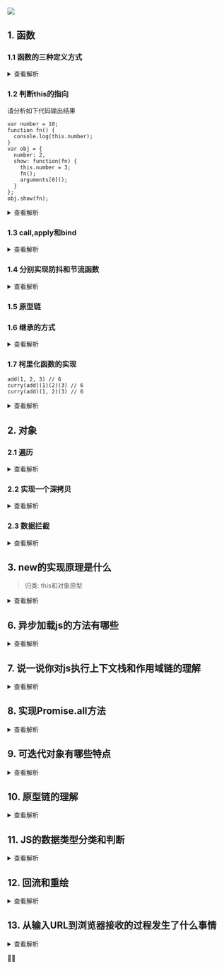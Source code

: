 # ![](https://static001.geekbang.org/resource/image/6a/9b/6aec0a09381a2f74014ec604ef99c19b.png)

## 1. 函数

### 1.1 函数的三种定义方式

<details>
<summary>查看解析</summary>
1.函数声明

```
function foo() {}
function () {}
() => {}
```

2.函数字面量

```
var foo = function() {}
```

3.构造函数

```
const add = new Function('a', 'b', 'return a + b')
```

4.三种方法的比较

* 构造函数的方法不推荐，因为会导致解析两次代码
* 函数声明的方式有预解析，并且使其在执行任何代码前可用
* 如果是`var foo = function bar() { .. }`这种形式，bar的声明会消失

> js代码运行有两个阶段，编译和执行。对于像`var a = 2`这样的语句，会被分为两个部分，一个是`var a`，这个声明会被提升，还有一个是`a = 2`这个只有在运行到代码处才会被执行。对于函数直接量也是这样，函数名foo会被提升，但是foo的内容只有在运行时才会被赋予，但如果是函数声明式，它会比变量提升更早，并且允许我们再执行任何代码前都可以执行该函数

```
foo()
var foo = 2
foo = function() {
    console.log(1)
}
function foo() {
    console.log(2)
}
foo()

// 2
// 1
```
</details>

### 1.2 判断this的指向

请分析如下代码输出结果

```
var number = 10;
function fn() {
  console.log(this.number);
}
var obj = {
  number: 2,
  show: function(fn) {
    this.number = 3;
    fn();
    arguments[0]();
  }
};
obj.show(fn);
```

<details>
<summary>查看解析</summary>
js中this有四种绑定形式

* 默认绑定，浏览器环境中它被绑定在全局变量里。node环境中它被绑定为{}
* 隐式绑定

```
var foo = {
    a: 3,
    bar: function() {
        console.log(this.a)
    }
}
foo.bar()
```

* 显式绑定


```
var bar = function() {
    console.log(this.a)
}
var foo = {a: 3}
bar.call(foo)
```

* new 

当我们显式绑定的上下文是undefined或者null时，实际上应用的还是默认绑定。除此之外，还有箭头函数的特殊情况

在本例中，很显然第一个`fn()`是默认绑定，它不符合任何一种情况

</details>

### 1.3 call,apply和bind

<details>
<summary>查看解析</summary>
这三者都是在解决this指向时，可以硬绑定的函数。主要区别在于细节的逻辑不同

apply接受n个参数，第一个参数是上下文，第二个参数是函数使用的数组
call和apply类似，不过它的参数不是以数组的形式，而是散列传递。bind要和call比较，它可以接受多个参数，第一个也是上下文，第二个开始往后面可以是函数的部分参数，这里它的思路非常类似于函数的柯里化，比如我们可以`add.bind(1)(2) //3`

我们来想一下apply的发生过程

* 接受第一个参数作为上下文，如果没有则默认绑定至全部作用域
* 将第二个参数带入至函数本身
* 返回函数返回的结果

```
Function.prototype.apply = function(context, args) {
	var context = context || typeof window === "undefined" ? global : window
	context.func = this
	let result = context.func(...args)
	delete context.func
	return result
}
Function.prototype.call = function(context, ...args) {
	var context = context || typeof window === "undefined" ? global : window
	context.func = this
	let result = context.func(...args)
	delete context.func
	return result
}

var add = (a, b) => a + b

console.log(add.apply(null, [1, 2]))
console.log(add.call(null, 1, 2))

```

```
Function.prototype.bind = function(context, ...args) {
	let fn = this
	return (...restArgs) => fn.call(context, ...args, ...restArgs)
}
```

大概的call和apply可以写成上述形式，有两个需要注意的点

* 不可以直接this(...args)，因为我们需要隐式绑定this到context上
* 因为上述步骤，我们对context新增了一个属性，获取完数据后需要删除该属性

</details>

### 1.4 分别实现防抖和节流函数

<details>
<summary>查看解析</summary>

防抖和节流函数创建的初衷都是为了限制短时间内某个事件发生的频次，不一样的是处理逻辑。防抖函数要求，在一段时间内，该函数只能触发一次，一旦再次触发，则重新计时。而节流函数则是当再次触发的时候，触发无效

```
const debounce = (fn, delay) => {
	let timer = null
	return (...args) => {
		if (timer) {
			clearTimeout(timer)
			timer = null
		}
		timer = setTimeout(() => {
			fn.apply(null, args)
		}, timeout)
	}
}

const throttle = (fn, delay) => {
	let isRun = false
	return (...args) => {
		if (isRun) {
			console.log("isBusy...")
			return
		} else {
			iRun = true
			setTimeout(() => {
				fn.apply(null, args)
				isRun = false
			}, delay)
		}
	}
}
```

</details>

### 1.5 原型链

### 1.6 继承的方式

<details>
<summary>查看解析</summary>
</details>

### 1.7 柯里化函数的实现

```
add(1, 2, 3) // 6
curry(add)(1)(2)(3) // 6
curry(add)(1, 2)(3) // 6
```

<details>
<summary>查看解析</summary>
我们首先来看函数柯里化的概念，函数柯里化是指将接受多个参数的函数转化成接受单一参数的函数，并且返回接受余下参数并且返回结果的新函数的技术

```
add(1, 2, 3) // 6
curry(add)(1)(2)(3) // 6
curry(add)(1, 2)(3) // 6
```

具体实现如下

```
const curry = (fn, ...args) =>
	args.length < fn.length
		? (...newArgs) => curry(fn, ...args, ...newArgs)
		: fn(...args)
```

</details>

## 2. 对象

### 2.1 遍历

<details>
<summary>查看解析</summary>

| 方法 | 特性 |
| --- | --- |
| for..in | 遍历自身和继承的可枚举属性(不包含Symbol) |
| for..of |  |
| Object.keys | 遍历自身（不包括继承）所有可枚举属性（不包含symbol） |
| Object.getOwnPropertyNames | 遍历自身的所有可枚举和不可枚举的属性（不包括symbol） |
| Reflect.ownKeys | 遍历自身的所有可枚举和不可枚举的属性（包括symbol） |
| Reflect.enumerable | 返回一个Iterator对象，遍历自身和继承的所有可枚举属性(不包含symbol) |

* 只有Object.getOwnPropertySymbols和Reflect.ownKeys可以拿到symbol属性
* 只有Reflect.ownKeys可以拿到不可枚举的属性

</details>

### 2.2 实现一个深拷贝

<details>
<summary>查看解析</summary>

> 浅拷贝会将对象的每个属性依次进行复制，当对象的属性值是引用类型时，它拷贝的实际上是属性的引用
 
浅拷贝的实现可以用`slice,Object.assign,for...in,concat`来进行
 
> 深拷贝则会递归引用类型的数据，并且复制基本类型的属性值。深拷贝后的对象和原有对象属性表现完全一致，但是却是两个不同的个体，修改并不会互相影响

深拷贝的实现有几种方式

> 1.JSON.parse(JSON.stringfy(obj))

就是先将对象序列化然后再反序列化，但是这么做有几个限制

* 属性值是函数时，无法处理
* Date和RegExp类型的属性，无法处理
* 原型链上的属性，无法处理
* Symbol类型的属性，无法处理
* undefined无法处理
* 无法序列化自身引用的对象

> 2.实现一个deepClone函数

* 基本类型直接返回
* Date和RegExp类型，则返回对应类型
* 复杂数据类型，递归处理
* 考虑循环引用


```
const deepClone = obj => {
	if (Array.isArray(obj)) return [...obj]
	let newObj = {}
	for (let key in obj) {
		newObj[key] =
			typeof obj[key] === "object" ? deepClone(obj[key]) : obj[key]
	}
	return newObj
}
```

</details>

### 2.3 数据拦截

<details>
<summary>查看解析</summary>
1.Object.defineProperty
2.Proxy
</details>

## 3. new的实现原理是什么

> 归类: this和对象原型

<details>
<summary>查看解析</summary>
以`var a = new Array()`
new的过程包含四个步骤

* 创建一个新的对象
* 该对象被执行原型链接
* 执行构造函数方法，Array中所有this指向新对象（一个显式绑定的过程）
* 如果Array函数中有返回值则返回返回值，如果没有则直接返回该新对象

```
function _new() {
    let target = {}
    let [constructor, ...args] = [...arguments]
    target.__proto__ = constructor.prototype
    let result = constructor.apply(target, args)
    if(result && (typeof result === "object" || typeof result === "function")) {
        return result
    }else {
        return target
    }
}
```

</details>

## 6. 异步加载js的方法有哪些

<details>
<summary>查看解析</summary>
1. script里写入defer或者async

defer延迟，该属性表示脚本在执行时不会影响，全部被延迟到整个页面解析完毕之后再运行（立即下载，但延迟执行）。h5规范要求延迟的脚本需要按顺序执行，并且在window.onload之前执行完毕，但是事实并非总是如此（见红宝书p13），所以最好`只包含一个延迟文本`。并且defer只适用于外部脚本，会自动忽略掉具有defer属性的内嵌脚本。

asnyc异步，同样也只适用于外部脚本。但是它没有整个页面解析完后才执行的规矩，它是立马异步执行。不过异步的代码之前不保证相互顺序。

总结，不管是延迟还是异步，都不能绝对保证代码的执行顺序，所以最好代码里不要包含DOM操作，更不要存在先后依赖。两者的区别在于defer是等待页面解析完再执行脚本，而asnyc是立马异步执行脚本

![](https://image-static.segmentfault.com/28/4a/284aec5bb7f16b3ef4e7482110c5ddbb_articlex)


2.动态创建脚本

只有在`document.body.append(script)`才会执行该脚本

3.xhr+eval异步加载和执行脚本
</details>

## 7. 说一说你对js执行上下文栈和作用域链的理解

<details>
<summary>查看解析</summary>
作用域，实际上就是js引擎根据变量名获取对应值权限的机制。作用域分两种词法作用域和动态作用域，词法作用域是根据书写代码时变量和函数声明的位置来决定的，而动态作用域则是会在函数运行的过程中动态改变作用域。（with和eval可以修改词法作用域，但是影响性能和增加不确定性，不推荐）
</details>

## 8. 实现Promise.all方法

<details>
<summary>查看解析</summary>

```
if (!Promise.all) {
	Promise.all = promises =>
		new Promise((resolve, reject) => {
			let result = []
			let count = 0
			promises.map((promise, index) =>
				Promise.resolve(promise).then(
					res => {
						result[index] = res
						if (++count === promises.length) {
							resolve(result)
						}
					},
					err => reject(err)
				)
			)
		})
}
```

</details>

## 9. 可迭代对象有哪些特点

<details>
<summary>查看解析</summary>

一个数据结构，只要具有`Symbol.iterator`属性，那么就认为其是可以迭代的

可迭代对象的特点

* 具有Symbol.iterator属性
* 可以使用for...of进行循环
* 可以通过Array.from被转换为数组

原生的具有Iterator接口的数据结构

* Array
* Map
* Set
* String
* TypedArray
* arguments
* NodeLists对象

</details>

## 10. 原型链的理解

<details>
<summary>查看解析</summary>
简单的原型链，首先要说明的是几乎所有对象都有一个内置属性[[prototype]]，这个属性在es5之前是无法访问的，部分浏览器用__proto__属性来提供了这个接口，更安全的做法是Object.getPrototypeOf(obj)，关于这个属性更多的方法还有isPrototypeOf,setPrototypeOf等。

prototype链的作用就是当一个对象找不到某个属性时，它可以从原型链中寻找

```
function Foo() {}
Foo.prototype.name = "123"
var obj = new Foo()
```

关于Foo.prototype的理解，我们称之为原型对象，当我们使用new操作符调用原函数时，我们就创建了该对象并且将其绑定在了Foo.prototype上，调用函数返回的对象的[[prototype]]属性就绑定到了Foo.prototype上。但是我们要知道，Foo对象的[[prototype]]属性链接的并不是Foo.prototype

最基础的原型链由三个部分构成，构造函数Foo，Foo.prototype,和Foo构造出来的实例对象obj.当我们创建函数Foo的时候，其Foo.prototype就自带属性constructor指向Foo，但是这种链接是不稳定的，因为该属性并非只读，而是不可遍历，我们可以随时修改该属性

```
Foo.prototype === Foo.prototype
Foo.prototype.constructor = Foo

obj.__proto__ === Foo.prototype // true
Object.getPrototypeOf(obj) === Foo.prototype // true
```

然后我们引入更复杂的原型链系统，说起来复杂，但其实只要把握好三点

* __proto__永远是实例指向原型对象
* 任何对象的原型链顶端都是Object.prototype
* 任何函数都是Function的实例对象

![](http://images2015.cnblogs.com/blog/857465/201703/857465-20170305142000048-2065062538.gif)

在更复杂的原型链系统中，我们新增如下规律

* `{}.__proto__ === Object.prototype`.普通对象[[prototype]]就是指向Object.prototype
* `new Function().__proto__ === Function.prototype`.任何函数对象的[[prototype]]都是指向Function.prototype
* `Foo.prototype.__proto__ === Object.prototype`.因为它不是函数对象，只是普通对象，普通对象的[[prototype]]就是指向Object.prototype
* `Function.prototype.__proto__ === Object.prototype`.因为Function.prototype是原型对象，它不是函数对象，只是普通对象，普通对象的[[prototype]]就是指向Object.prototype
* `Object.__proto__ === Function.prototype`.因为Object是函数对象，所以指向Funciton.prototype
* `Function.__proto__ === Function.prototype`.因为Function是函数对象，所以指向Funciton.prototype
* `Foo.__proto__ === Function.prototype`.因为它是函数对象，函数对象的[[prototype]]就是指向Function.prototype

当对象没有被访问的属性时，我们就会从其__proto__对象中寻找，我们使用hasOwnProperty方法来判断该对象自己是否具有该属性

</details>

## 11. JS的数据类型分类和判断

<details>
<summary>查看解析</summary>
JS一共7中基本类型

* Undefined
* Null
* Boolean
* Number
* String
* Object
* Symbol

判断类型有两个方法，typeof和instanceof

typeof => undefined, boolean, number, string, object, symbol, null的typeof的结果是object，这是typeof的机制导致的，null的地址前几位是0，则判断为object

instanceof则为判断对象/直接量和构造函数的关系


| 对象/字面量          | 构造函数    | 返回结果 |
|-----------------|---------|------|
| new Numebr(1)   | Number  | true |
| new String()    | String  | true |
| new Boolean()   | Boolean | true |
| var bar = Foo() | Foo     | true |
| [1, 2]          | Array   | true |

</details>

## 12. 回流和重绘

<details>
<summary>查看解析</summary>
回流也叫重排，即我们对DOM的修改引发了DOM几何尺寸的变化，浏览器需要重新计算元素的几何属性，这个过程叫重排

重绘即样式的修改，整体布局不发生变化

常见的会导致回流的元素

* 常见的几何属性有 width、height、padding、margin、left、top、border 等等。
* 最容易被忽略的操作：获取一些需要通过即时计算得到的属性,当你要用到像这样的属性：offsetTop、offsetLeft、 offsetWidth、offsetHeight、scrollTop、scrollLeft、scrollWidth、scrollHeight、clientTop、clientLeft、clientWidth、clientHeight 时，浏览器为了获取这些值，也会进行回流。
* 当我们调用了 getComputedStyle 方法，或者 IE 里的 currentStyle 时，也会触发回流。原理是一样的，都为求一个“即时性”和“准确性”。

避免方式

* 避免逐条改变样式，使用类名去合并样式（ant-design里用类名去区分样式，原来是为了避免重排）
* 减少DOM操作，用fragment操作集合起来

部分浏览器缓存了一个 flush 队列，把我们触发的回流与重绘任务都塞进去，待到队列里的任务多起来、或者达到了一定的时间间隔，或者“不得已”的时候，再将这些任务一口气出队。但是当我们访问一些即时属性时，浏览器会为了获得此时此刻的、最准确的属性值，而提前将 flush 队列的任务出队。

</details>

## 13. 从输入URL到浏览器接收的过程发生了什么事情

<details>
<summary>查看解析</summary>
[Refer](http://fex.baidu.com/blog/2014/05/what-happen/)

简略版

* 输入网址
* DND解析，tcp请求先经过DNS服务器，解析成响应的IP地址后再和对应的服务器通信
* 与服务器建立TCP连接
* 浏览器向web服务器发送http请求
* 服务端响应请求
* 浏览器接收数据，以html为例，先HTML解析成DOM树
* 建立CSSOM
* 在位图里构建网页的样式
* 将位图中的数据渲染至网页中

复杂版

* 从输入URL到浏览器接收
    * 手指触摸屏幕，如果是基于电容的屏幕，则会导致该区域的电压变化，触摸屏芯片将该信号传递至CPU中

</details>


